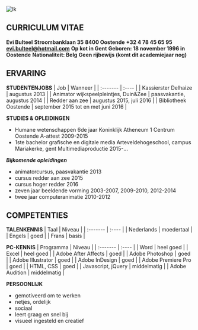 
![Ik](https://pbs.twimg.com/profile_images/733675827532070912/aFNpvNSJ.jpg)

**CURRICULUM VITAE**
----------------
**Evi Bulteel**
**Stroombanklaan 35**
**8400 Oostende**
**+32 4 78 45 65 95**
**evi.bulteel@hotmail.com**
**Op kot in Gent**
**Geboren: 18 november 1996 in Oostende**
**Nationaliteit: Belg**
**Geen rijbewijs (komt dit academiejaar nog)**

ERVARING
--------

**STUDENTENJOBS**
| Job     | Wanneer |
| :------- | :---- |
| Kassierster Delhaize | augustus 2013 | 
| Animator wijkspeelpleintjes, Duin&Zee | paasvakantie, augustus 2014 |
| Redder aan zee | augustus 2015, juli 2016  |
| Bibliotheek Oostende |  september 2015 tot en met juni 2016 |

**STUDIES & OPLEIDINGEN** 

 - Humane wetenschappen 6de jaar  Koninklijk Atheneum 1 Centrum Oostende
   A-attest   2009-2015
 - 1ste bachelor grafische en digitale media   Arteveldehogeschool,
   campus Mariakerke, gent Multimediaproductie    2015-...

***Bijkomende opleidingen*** 

 - animatorcursus, paasvakantie   2013
 - cursus redder aan zee   2015
 - cursus hoger redder    2016
 - zeven jaar beeldende vorming  2003-2007, 2009-2010, 2012-2014
 - twee jaar computeranimatie  2010-2012

COMPETENTIES
----------------

**TALENKENNIS**
| Taal     | Niveau |
| :------- | :---- |
| Nederlands | moedertaal | 
| Engels | goed |
| Frans | basis  |

**PC-KENNIS** 
| Programma     | Niveau |
| :------- | :---- |
| Word | heel goed | 
| Excel | heel goed |
| Adobe After Affects | goed  |
| Adobe Photoshop | goed  |
| Adobe Illustrator | goed  |
| Adobe InDesign  | goed  |
| Adobe Premiere Pro  | goed  |
| HTML, CSS  | goed  |
| Javascript, jQuery  | middelmatig  |
| Adobe Audition  | middelmatig  |

**PERSOONLIJK** 

 - gemotiveerd om te werken
 - netjes, ordelijk
 - sociaal
 - leert graag en snel bij
 - visueel ingesteld en creatief